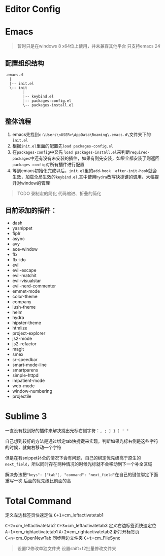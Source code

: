 Editor Config
==============
# Emacs
> 暂时只是在windows 8 x64位上使用，并未兼容其他平台
> 只支持emacs 24


## 配置组织结构

```
.emacs.d
  |
  |-- init.el
  \-- init
        |
        |-- keybind.el
        |-- packages-config.el
        \-- packages-install.el
```
## 整体流程
1. emacs先找到`c:\Users\<USER>\AppData\Roaming\.emacs.d\`文件夹下的`init.el`
2. 根据`init.el`里面的配置先`load packages-config.el`
3. 在`packages-config`中又先 `load packages-install.el`来判断`required-packages`中还有没有未安装的插件，如果有则先安装，如果全都安装了则返回`packages-config`对所有插件进行配置
4. 等到emacs初始化完成以后，`init.el`里的`add-hook 'after-init-hook`就会生效，加载全局生效的`keybind.el`,其中使用`hydra`改写快捷键的调用，大幅提升对window的管理
> TODO
> 录制宏的简化      代码缩进、折叠的简化
## 目前添加的插件：
- dash
- yasnippet
- fiplr
- async
- avy
- ace-window
- flx
- flx-ido
- evil
- evil-escape
- evil-matchit
- evil-visualstar
- evil-nerd-commenter
- emmet-mode
- color-theme
- company
- lush-theme
- helm
- hydra
- hipster-theme
- htmlize
- project-explorer
- js2-mode
- js2-refactor
- magit
- smex
- sr-speedbar
- smart-mode-line
- smartparens
- simple-httpd
- impatient-mode
- web-mode
- window-numbering
- projectile

# Sublime 3
一直没有找到好的插件来解决跳出光标右侧字符：` , ; ] } ) ' " `

自己想到较好的方法是通过绑定tab快捷键来实现，判断如果光标右侧是这些字符的时候，就向右移动一个字符

但是在有snippet补全的情况下会有问题，自己的绑定优先级高于原生的`next_field`，所以同时存在两种情况的时候光标就不会移动到下一个补全区域

解决办法把`"keys": ["tab"], "command": "next_field"`在自己的键位绑定下面重写一次
后面的优先级比前面的高

# Total Command
定义左边标签页快速定位
<kbd>C+1</kbd>=cm_leftactivatetab1

<kbd>C+2</kbd>=cm_leftactivatetab2
<kbd>C+3</kbd>=cm_leftactivatetab3
定义右边标签页快速定位
<kbd>A+1</kbd>=cm_rightactivatetab1
<kbd>A+2</kbd>=cm_rightactivatetab2
新打开标签页
<kbd>C+n</kbd>=cm_OpenNewTab
同步两边文件夹
<kbd>C+t</kbd>=cm_FileSync

> 设置f2修改单独文件夹
> 设置shift+f2批量修改文件夹
